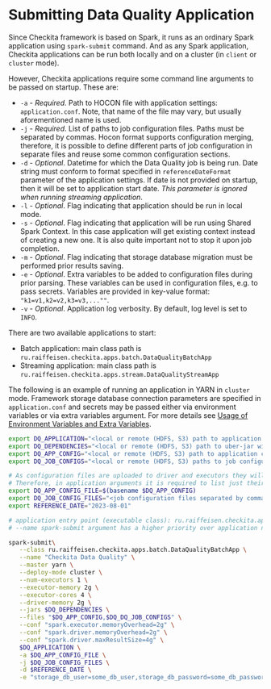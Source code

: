 # Submitting Data Quality Application

Since Checkita framework is based on Spark, it runs as an ordinary Spark application using `spark-submit` command.
And as any Spark application, Checkita applications can be run both locally and on a cluster
(in `client` or `cluster` mode).

However, Checkita applications require some command line arguments to be passed on startup. These are:

* `-a` - *Required*. Path to HOCON file with application settings: `application.conf`.
  Note, that name of the file may vary, but usually aforementioned name is used.
* `-j` - *Required*. List of paths to job configuration files. Paths must be separated by commas.
  Hocon format supports  configuration merging, therefore, it is possible to define different parts of
  job configuration in separate files and reuse some common configuration sections.
* `-d` - *Optional*. Datetime for which the Data Quality job is being run. Date string must conform to format specified 
  in `referenceDateFormat` parameter of the application settings. If date is not provided on startup, then it will be 
  set to application start date. *This parameter is ignored when running streaming application*.
* `-l` - *Optional*. Flag indicating that application should be run in local mode.
* `-s` - *Optional*. Flag indicating that application will be run using Shared Spark Context. In this case application
  will get existing context instead of creating a new one. It is also quite important not to stop it upon job completion.
* `-m` - *Optional*. Flag indicating that storage database migration must be performed prior results saving.
* `-e` - *Optional*. Extra variables to be added to configuration files during prior parsing. These variables can be
  used in configuration files, e.g. to pass secrets. Variables are provided in key-value format:
  `"k1=v1,k2=v2,k3=v3,...""`.
* `-v` - *Optional*. Application log verbosity. By default, log level is set to `INFO`.

There are two available applications to start:

* Batch application: main class path is `ru.raiffeisen.checkita.apps.batch.DataQualityBatchApp`
* Streaming application: main class path is `ru.raiffeisen.checkita.apps.stream.DataQualityStreamApp`


The following is an example of running an application in YARN in `cluster` mode.
Framework storage database connection parameters are specified in `application.conf` and secrets may be passed either
via environment variables or via extra variables argument. For more details see 
[Usage of Environment Variables and Extra Variables](../02-general-information/02-EnvironmentAndExtraVariables.md).

```bash
export DQ_APPLICATION="<local or remote (HDFS, S3) path to application jar>"
export DQ_DEPENDENCIES="<local or remote (HDFS, S3) path to uber-jar with framework dependencies>"
export DQ_APP_CONFIG="<local or remote (HDFS, S3) path to application configuration file>"
export DQ_JOB_CONFIGS="<local or remote (HDFS, S3) paths to job configuration files separated by commas>"

# As configuration files are uploaded to driver and executors they will be located in working directories.
# Therefore, in application arguments it is required to list just their file names:
export DQ_APP_CONFIG_FILE=$(basename $DQ_APP_CONFIG)
export DQ_JOB_CONFIG_FILES="<job configuration files separated by commas (only file names)>"
export REFERENCE_DATE="2023-08-01"

# application entry point (executable class): ru.raiffeisen.checkita.apps.batch.DataQualityBatchApp
# --name spark-submit argument has a higher priority over application name set in `application.conf`

spark-submit\
   --class ru.raiffeisen.checkita.apps.batch.DataQualityBatchApp \
   --name "Checkita Data Quality" \
   --master yarn \
   --deploy-mode cluster \
   --num-executors 1 \
   --executor-memory 2g \
   --executor-cores 4 \
   --driver-memory 2g \
   --jars $DQ_DEPENDENCIES \
   --files "$DQ_APP_CONFIG,$DQ_DQ_JOB_CONFIGS" \
   --conf "spark.executor.memoryOverhead=2g" \
   --conf "spark.driver.memoryOverhead=2g" \
   --conf "spark.driver.maxResultSize=4g" \
   $DQ_APPLICATION \
   -a $DQ_APP_CONFIG_FILE \
   -j $DQ_JOB_CONFIG_FILES \
   -d $REFERENCE_DATE \
   -e "storage_db_user=some_db_user,storage_db_password=some_db_password"
```